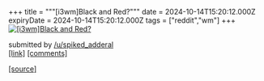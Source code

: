 +++
title = """[i3wm]Black and Red?"""
date = 2024-10-14T15:20:12.000Z
expiryDate = 2024-10-14T15:20:12.000Z
tags = ["reddit","wm"]
+++
[![[i3wm]Black and Red?](https://preview.redd.it/q945eangoqud1.png?width=640&crop=smart&auto=webp&s=8b3a0642aeb94b29fd071d4107bb72b408de9636 "[i3wm]Black and Red?")](https://www.reddit.com/r/unixporn/comments/1g3ibkh/i3wmblack_and_red/)

submitted by [/u/spiked\_adderal](https://www.reddit.com/user/spiked_adderal)  
[\[link\]](https://i.redd.it/q945eangoqud1.png) [\[comments\]](https://www.reddit.com/r/unixporn/comments/1g3ibkh/i3wmblack_and_red/)

[[source]](https://www.reddit.com/r/unixporn/comments/1g3ibkh/i3wmblack_and_red/)
